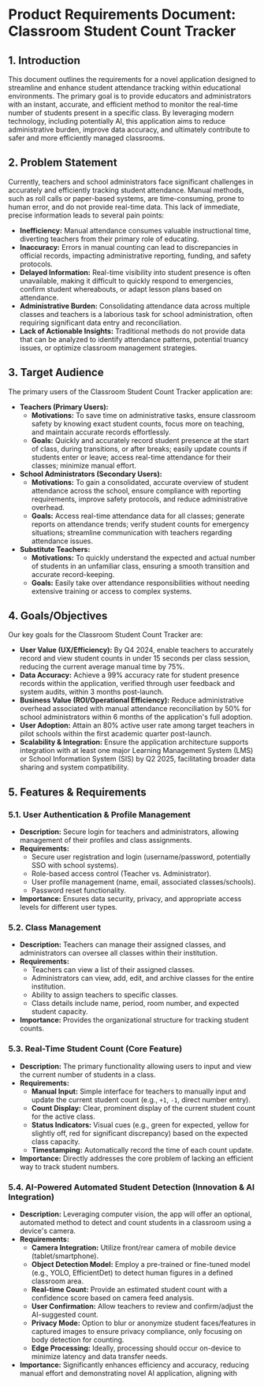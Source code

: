 # Product Requirements Document: Classroom Student Count Tracker

## 1. Introduction
This document outlines the requirements for a novel application designed to streamline and enhance student attendance tracking within educational environments. The primary goal is to provide educators and administrators with an instant, accurate, and efficient method to monitor the real-time number of students present in a specific class. By leveraging modern technology, including potentially AI, this application aims to reduce administrative burden, improve data accuracy, and ultimately contribute to safer and more efficiently managed classrooms.

## 2. Problem Statement
Currently, teachers and school administrators face significant challenges in accurately and efficiently tracking student attendance. Manual methods, such as roll calls or paper-based systems, are time-consuming, prone to human error, and do not provide real-time data. This lack of immediate, precise information leads to several pain points:
*   **Inefficiency:** Manual attendance consumes valuable instructional time, diverting teachers from their primary role of educating.
*   **Inaccuracy:** Errors in manual counting can lead to discrepancies in official records, impacting administrative reporting, funding, and safety protocols.
*   **Delayed Information:** Real-time visibility into student presence is often unavailable, making it difficult to quickly respond to emergencies, confirm student whereabouts, or adapt lesson plans based on attendance.
*   **Administrative Burden:** Consolidating attendance data across multiple classes and teachers is a laborious task for school administration, often requiring significant data entry and reconciliation.
*   **Lack of Actionable Insights:** Traditional methods do not provide data that can be analyzed to identify attendance patterns, potential truancy issues, or optimize classroom management strategies.

## 3. Target Audience
The primary users of the Classroom Student Count Tracker application are:

*   **Teachers (Primary Users):**
    *   **Motivations:** To save time on administrative tasks, ensure classroom safety by knowing exact student counts, focus more on teaching, and maintain accurate records effortlessly.
    *   **Goals:** Quickly and accurately record student presence at the start of class, during transitions, or after breaks; easily update counts if students enter or leave; access real-time attendance for their classes; minimize manual effort.
*   **School Administrators (Secondary Users):**
    *   **Motivations:** To gain a consolidated, accurate overview of student attendance across the school, ensure compliance with reporting requirements, improve safety protocols, and reduce administrative overhead.
    *   **Goals:** Access real-time attendance data for all classes; generate reports on attendance trends; verify student counts for emergency situations; streamline communication with teachers regarding attendance issues.
*   **Substitute Teachers:**
    *   **Motivations:** To quickly understand the expected and actual number of students in an unfamiliar class, ensuring a smooth transition and accurate record-keeping.
    *   **Goals:** Easily take over attendance responsibilities without needing extensive training or access to complex systems.

## 4. Goals/Objectives
Our key goals for the Classroom Student Count Tracker are:

*   **User Value (UX/Efficiency):** By Q4 2024, enable teachers to accurately record and view student counts in under 15 seconds per class session, reducing the current average manual time by 75%.
*   **Data Accuracy:** Achieve a 99% accuracy rate for student presence records within the application, verified through user feedback and system audits, within 3 months post-launch.
*   **Business Value (ROI/Operational Efficiency):** Reduce administrative overhead associated with manual attendance reconciliation by 50% for school administrators within 6 months of the application's full adoption.
*   **User Adoption:** Attain an 80% active user rate among target teachers in pilot schools within the first academic quarter post-launch.
*   **Scalability & Integration:** Ensure the application architecture supports integration with at least one major Learning Management System (LMS) or School Information System (SIS) by Q2 2025, facilitating broader data sharing and system compatibility.

## 5. Features & Requirements

### 5.1. User Authentication & Profile Management
*   **Description:** Secure login for teachers and administrators, allowing management of their profiles and class assignments.
*   **Requirements:**
    *   Secure user registration and login (username/password, potentially SSO with school systems).
    *   Role-based access control (Teacher vs. Administrator).
    *   User profile management (name, email, associated classes/schools).
    *   Password reset functionality.
*   **Importance:** Ensures data security, privacy, and appropriate access levels for different user types.

### 5.2. Class Management
*   **Description:** Teachers can manage their assigned classes, and administrators can oversee all classes within their institution.
*   **Requirements:**
    *   Teachers can view a list of their assigned classes.
    *   Administrators can view, add, edit, and archive classes for the entire institution.
    *   Ability to assign teachers to specific classes.
    *   Class details include name, period, room number, and expected student capacity.
*   **Importance:** Provides the organizational structure for tracking student counts.

### 5.3. Real-Time Student Count (Core Feature)
*   **Description:** The primary functionality allowing users to input and view the current number of students in a class.
*   **Requirements:**
    *   **Manual Input:** Simple interface for teachers to manually input and update the current student count (e.g., `+1`, `-1`, direct number entry).
    *   **Count Display:** Clear, prominent display of the current student count for the active class.
    *   **Status Indicators:** Visual cues (e.g., green for expected, yellow for slightly off, red for significant discrepancy) based on the expected class capacity.
    *   **Timestamping:** Automatically record the time of each count update.
*   **Importance:** Directly addresses the core problem of lacking an efficient way to track student numbers.

### 5.4. AI-Powered Automated Student Detection (Innovation & AI Integration)
*   **Description:** Leveraging computer vision, the app will offer an optional, automated method to detect and count students in a classroom using a device's camera.
*   **Requirements:**
    *   **Camera Integration:** Utilize front/rear camera of mobile device (tablet/smartphone).
    *   **Object Detection Model:** Employ a pre-trained or fine-tuned model (e.g., YOLO, EfficientDet) to detect human figures in a defined classroom area.
    *   **Real-time Count:** Provide an estimated student count with a confidence score based on camera feed analysis.
    *   **User Confirmation:** Allow teachers to review and confirm/adjust the AI-suggested count.
    *   **Privacy Mode:** Option to blur or anonymize student faces/features in captured images to ensure privacy compliance, only focusing on body detection for counting.
    *   **Edge Processing:** Ideally, processing should occur on-device to minimize latency and data transfer needs.
*   **Importance:** Significantly enhances efficiency and accuracy, reducing manual effort and demonstrating novel AI application, aligning with 
